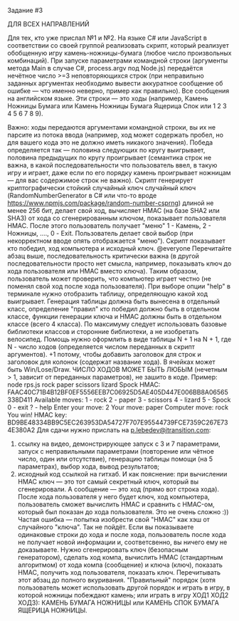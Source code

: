 Задание #3

ДЛЯ ВСЕХ НАПРАВЛЕНИЙ

Для тех, кто уже прислал №1 и №2.
На языке C# или JavaScript в соответствии со своей группой реализовать скрипт, который реализует обобщенную игру камень-ножницы-бумага (любое число произвольных комбинаций).
При запуске параметрами командной строки (аргументы метода Main в случае C#, process.argv под Node.js) передаётся нечётное число >=3 неповторяющихся строк (при неправильно заданных аргументах необходимо вывести аккуратное сообщение об ошибке — что именно неверно, пример как правильно). Все сообщения на английском языке. Эти строки — это ходы (например, Камень Ножницы Бумага или Камень Ножницы Бумага Ящерица Спок или 1 2 3 4 5 6 7 8 9).

Важно: ходы передаются аргументами командной строки, вы их не парсите из потока ввода (например, ход может содержать пробел, но для вашего кода это не должно иметь никакого значения).
Победа определяется так — половина следующих по кругу выигрывает, половина предыдущих по кругу проигрывает (семантика строк не важна, в какой последовательности что пользователь ввел, в такую игру и играет, даже если по его порядку камень проигрывает ножницам — для вас содержимое строк не важно).
Скрипт генерирует криптографически стойкий случайный ключ случайный ключ (RandomNumberGenerator в C# или что-то вроде https://www.npmjs.com/package/random-number-csprng) длиной не менее 256 бит, делает свой ход, вычисляет HMAC (на базе SHA2 или SHA3) от хода со сгенерированным ключом, показывает пользователя HMAC. После этого пользователь получает "меню" 1 - Камень, 2 - Ножницы, ...., 0 - Exit. Пользователь делает свой выбор (при некорректном вводе опять отображается "меню"). Скрипт показывает кто победил, ход компьютера и исходный ключ.
@everyone Перечитайте абзац выше, последовательность критически важна (в другой последовательности просто нет смысла, например, показывать ключ до хода пользователя или HMAC вместо ключа).
Таким образом, пользователь может проверить, что компьютер играет честно (не поменял свой ход после хода пользователя).
При выборе опции "help" в терминале нужно отобразить таблицу, определяющую какой ход выигрывает.
Генерация таблицы должна быть вынесена в отдельный класс, определение "правил" кто победил должно быть в отдельном классе, функции генерации ключа и HMAC должны быть в отдельном классе (всего 4 класса). По максимуму следует использовать базовые библиотеки классов и сторонние библиотеки, а не изобретать велосипед. Помощь нужно оформлить в виде таблицы N + 1 на N + 1, где N - число ходов (определяется числом переданных в скрипт аргументов). +1 потому, чтобы добавить заголовок для строк и заголовок для колонок (содержат название хода). В ячейках может быть Win/Lose/Draw.
ЧИСЛО ХОДОВ МОЖЕТ БЫТЬ ЛЮБЫМ (нечетным > 1, зависит от переданных параметров), не зашито в коде.
Пример:
node rps.js rock paper scissors lizard Spock
HMAC: FAAC40C71B4B12BF0EF5556EEB7C06925D5AE405D447E006BB8A06565338D411
Available moves:
1 - rock
2 - paper
3 - scissors
4 - lizard
5 - Spock
0 - exit
? - help
Enter your move: 2
Your move: paper
Computer move: rock
You win!
HMAC key: BD9BE48334BB9C5EC263953DA54727F707E95544739FCE7359C267E734E380A2
Для сдачи нужно прислать на p.lebedev@itransition.com:
1) ссылку на видео, демонстрирующее запуск с 3 и 7 параметрами, запуск с неправильными параметрами (повторение или чётное число, один или отсутствие), генерацию таблицы помощи (на 5 параметрах), выбор хода, вывод результатов;
2) исходный код ссылкой на гитхаб.
И как пояснение: при вычислении HMAC ключ — это тот самый секретный ключ, который вы сгенерировали. А сообщение — это ход (прямо вот строка хода). После хода пользователя у него будет ключ, ход компьютера, пользователь сможет вычислить HMAC и сравнить с HMAC-ом, который был показан до хода пользователя. Это не очень сложно :))
Частая ошибка — попытка изобрести свой "HMAC" как хэш от случайного "ключа". Так не пойдёт. Если вы показываете одинаковые строки до хода и после хода, пользователь после хода не получает новой информации и, соответсвенно, вы ничего ему не доказываете. Нужно сгенерировать ключ (безопасным генератором), сделать ход компа, вычислить HMAC (стандартным алгоритмом) от хода компа (сообщение) и ключа (ключ), показать HMAC, получить ход пользователя, показать ключ. Перечитывать этот абзац до полного вкуривания.
"Правильный" порядок (хотя пользователь может использовать другой порядок и играть в игру, в которой ножницы побеждают камень; или играть в игру ХОД1 ХОД2 ХОД3): КАМЕНЬ БУМАГА НОЖНИЦЫ или КАМЕНЬ СПОК БУМАГА ЯЩЕРИЦА НОЖНИЦЫ.

